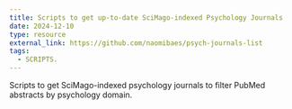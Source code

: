 ```yaml
---
title: Scripts to get up-to-date SciMago-indexed Psychology Journals
date: 2024-12-10
type: resource
external_link: https://github.com/naomibaes/psych-journals-list
tags:
  - SCRIPTS. 
---
```


Scripts to get SciMago-indexed psychology journals to filter PubMed abstracts by psychology domain.

<!--more-->

